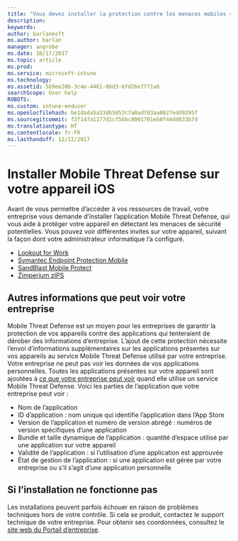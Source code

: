 ```yaml
---
title: "Vous devez installer la protection contre les menaces mobiles sur votre appareil iOS | Microsoft Docs"
description: 
keywords: 
author: barlanmsft
ms.author: barlan
manager: angrobe
ms.date: 10/17/2017
ms.topic: article
ms.prod: 
ms.service: microsoft-intune
ms.technology: 
ms.assetid: 5b9ee20b-3c4e-4461-86d3-6fd26e7f71a6
searchScope: User help
ROBOTS: 
ms.custom: intune-enduser
ms.openlocfilehash: be1dada5a33db5053c7a0ad783aa0827edd9295f
ms.sourcegitcommit: f2f147a1177d1cf5bbc8001701eb8f44dd833b7d
ms.translationtype: HT
ms.contentlocale: fr-FR
ms.lasthandoff: 12/12/2017
---
```

# <a name="install-mobile-threat-defense-on-your-ios-device"></a>Installer Mobile Threat Defense sur votre appareil iOS


Avant de vous permettre d’accéder à vos ressources de travail, votre entreprise vous demande d’installer l’application Mobile Threat Defense, qui vous aide à protéger votre appareil en détectant les menaces de sécurité potentielles. Vous pouvez voir différentes invites sur votre appareil, suivant la façon dont votre administrateur informatique l’a configuré.


* [Lookout for Work](you-are-prompted-to-install-lookout-for-work-ios.md)
* [Symantec Endpoint Protection Mobile](you-are-prompted-to-install-skycure-ios.md)
* [SandBlast Mobile Protect](you-are-prompted-to-install-sandblast-ios.md)
* [Zimperium zIPS](you-are-prompted-to-install-zips-ios.md)

## <a name="additional-information-your-company-can-see"></a>Autres informations que peut voir votre entreprise

Mobile Threat Defense est un moyen pour les entreprises de garantir la protection de vos appareils contre des applications qui tenteraient de dérober des informations d’entreprise. L’ajout de cette protection nécessite l’envoi d’informations supplémentaires sur les applications présentes sur vos appareils au service Mobile Threat Defense utilisé par votre entreprise. Votre entreprise ne peut pas voir les données de vos applications personnelles. Toutes les applications présentes sur votre appareil sont ajoutées à [ce que votre entreprise peut voir](what-info-can-your-company-see-when-you-enroll-your-device-in-intune.md) quand elle utilise un service Mobile Threat Defense. Voici les parties de l’application que votre entreprise peut voir :

*   Nom de l’application
* ID d’application : nom unique qui identifie l’application dans l’App Store
*   Version de l’application et numéro de version abrégé : numéros de version spécifiques d’une application
* Bundle et taille dynamique de l’application : quantité d’espace utilisé par une application sur votre appareil
* Validité de l’application : si l’utilisation d’une application est approuvée
*   État de gestion de l’application : si une application est gérée par votre entreprise ou s’il s’agit d’une application personnelle

## <a name="if-the-installation-doesnt-work"></a>Si l’installation ne fonctionne pas

Les installations peuvent parfois échouer en raison de problèmes techniques hors de votre contrôle. Si cela se produit, contactez le support technique de votre entreprise. Pour obtenir ses coordonnées, consultez le [site web du Portail d’entreprise](https://portal.manage.microsoft.com#HelpDeskDialog).
